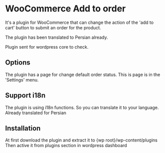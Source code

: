 # WooCommerce Add to order
It's a plugin for WooCommerce that can change the action of the 'add to cart' button to submit an order for the product.

The plugin has been translated to Persian already.

Plugin sent for wordpress core to check.

## Options
The plugin has a page for change default order status. This is page is in the 'Settings' menu.

## Support i18n
The plugin is using i18n functions. So you can translate it to your language.
<br/>Already translated for Persian

## Installation
At first download the plugin and extract it to {wp root}/wp-content/plugins
<br/>Then active it from plugins section in wordpress dashboard
